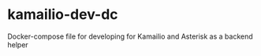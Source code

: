 # kamailio-dev-dc

Docker-compose file for developing for Kamailio and Asterisk as a backend helper
